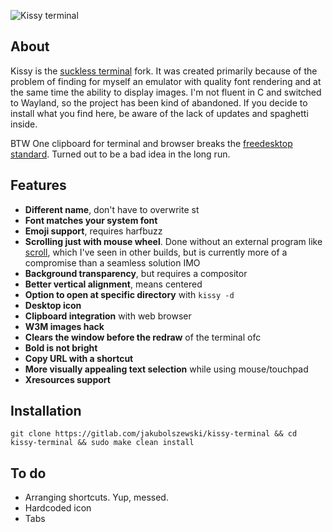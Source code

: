 ![Kissy terminal](https://i.postimg.cc/1RNFRP5F/kissy.jpg "kissy terminal")

## About

Kissy is the [suckless terminal](https://st.suckless.org/) fork. It was created primarily because of the problem of finding for myself an emulator with quality font rendering and at the same time the ability to display images. I'm not fluent in C and switched to Wayland, so the project has been kind of abandoned. If you decide to install what you find here, be aware of the lack of updates and spaghetti inside.

BTW One clipboard for terminal and browser breaks the [freedesktop standard](http://standards.freedesktop.org/clipboards-spec/clipboards-latest.txt). Turned out to be a bad idea in the long run.

## Features

- **Different name**, don't have to overwrite st
- **Font matches your system font**
- **Emoji support**, requires harfbuzz
- **Scrolling just with mouse wheel**. Done without an external program like [scroll](https://tools.suckless.org/scroll/), which I've seen in other builds, but is currently more of a compromise than a seamless solution IMO
- **Background transparency**, but requires a compositor
- **Better vertical alignment**, means centered
- **Option to open at specific directory** with `kissy -d`
- **Desktop icon**
- **Clipboard integration** with web browser
- **W3M images hack**
- **Clears the window before the redraw** of the terminal ofc
- **Bold is not bright**
- **Copy URL with a shortcut**
- **More visually appealing text selection** while using mouse/touchpad
- **Xresources support**

## Installation

```
git clone https://gitlab.com/jakubolszewski/kissy-terminal && cd kissy-terminal && sudo make clean install
```

## To do

- Arranging shortcuts. Yup, messed.
- Hardcoded icon
- Tabs
